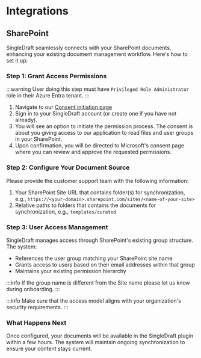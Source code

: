 # Integrations

## SharePoint

SingleDraft seamlessly connects with your SharePoint documents, enhancing your
existing document management workflow. Here's how to set it up:

### Step 1: Grant Access Permissions

:::warning
User doing this step must have `Privileged Role Administrator` role in
their Azure Entra tenant.
:::

1. Navigate to our [Consent initiation page](https://sp.singledraft.ai)
1. Sign in to your SingleDraft account (or create one if you have not already).
1. You will see an option to initiate the permission process. The consent is about
   you giving access to our application to read files and user groups
   in your SharePoint.
1. Upon confirmation, you will be directed to Microsoft's consent page where you can
   review and approve the requested permissions.

### Step 2: Configure Your Document Source

Please provide the customer support team with the following information:

1. Your SharePoint Site URL that contains folder(s) for synchronization, e.g.,
   `https://<your-domain>.sharepoint.com/sites/<name-of-your-site>`
1. Relative paths to folders that contains the documents for synchronization, e.g.,
   `templates/curated`

### Step 3: User Access Management

SingleDraft manages access through SharePoint's existing group structure. The system:

- References the user group matching your SharePoint site name
- Grants access to users based on their email addresses within that group
- Maintains your existing permission hierarchy

:::info
If the group name is different from the Site name please let us know during onboarding.
:::

:::info
Make sure that the access model aligns with your organization's security requirements.
:::

### What Happens Next

Once configured, your documents will be available in the SingleDraft plugin within
a few hours. The system will maintain ongoing synchronization to ensure your
content stays current.
